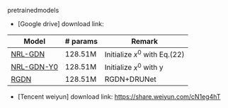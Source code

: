 pretrainedmodels

- [Google drive] download link: 

| Model                                                        | # params | Remark                        |
| ------------------------------------------------------------ | -------- | ----------------------------- |
| [NRL-GDN](https://drive.google.com/file/d/1BhvaPJaktn-oqboiNgkM8lu4SHBOqvIV/view?usp=drive_link) | 128.51M  | Initialize $x^0$ with Eq.(22) |
| [NRL-GDN-Y0](https://drive.google.com/file/d/1rSOOt1rjXlB9JyKneewpiHI5lUwtmn4s/view?usp=drive_link) | 128.51M  | Initialize $x^0$ with y       |
| [RGDN](https://drive.google.com/file/d/1FWAP2XaEJOAUVcT-z6iO2Rb8QDX3R34e/view?usp=drive_link) | 128.51M  | RGDN+DRUNet                   |

- [Tencent weiyun] download link: https://share.weiyun.com/cN1eg4hT